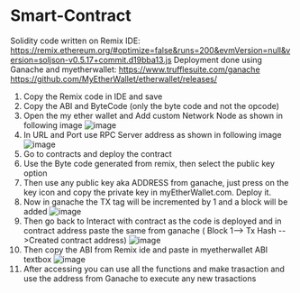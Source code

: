 # Smart-Contract
Solidity code written on Remix IDE: https://remix.ethereum.org/#optimize=false&runs=200&evmVersion=null&version=soljson-v0.5.17+commit.d19bba13.js
Deployment done using Ganache and myetherwallet: https://www.trufflesuite.com/ganache  https://github.com/MyEtherWallet/etherwallet/releases/

1) Copy the Remix code in IDE and save
2) Copy the ABI and ByteCode (only the byte code and not the opcode)
3) Open the my ether wallet and Add custom Network Node as shown in following image
![image](https://user-images.githubusercontent.com/26459890/123957296-3d000f00-d9c9-11eb-8c09-9392e9544956.png)
4) In URL and Port use RPC Server address as shown in following image
![image](https://user-images.githubusercontent.com/26459890/123957515-84869b00-d9c9-11eb-9e43-f06110b697ab.png)
5) Go to contracts and deploy the contract
6) Use the Byte code generated from remix, then select the public key option
7) Then use any public key aka ADDRESS from ganache, just press on the key icon and copy the private key in myEtherWallet.com. Deploy it.
8) Now in ganache the TX tag will be incremented by 1 and a block will be added
![image](https://user-images.githubusercontent.com/26459890/123958221-666d6a80-d9ca-11eb-9dc1-a8617d0e1ef9.png)
9) Then go back to Interact with contract as the code is deployed and in contract address paste the same from ganache ( Block 1--> Tx Hash -->Created contract address)
![image](https://user-images.githubusercontent.com/26459890/123958851-29ee3e80-d9cb-11eb-9161-5605ed1d8321.png)
10) Then copy the ABI from Remix ide and paste in myetherwallet ABI textbox
![image](https://user-images.githubusercontent.com/26459890/123959023-543ffc00-d9cb-11eb-8edb-8e9eb27a463e.png)
11) After accessing you can use all the functions and make trasaction and use the address from Ganache to execute any new trasactions


